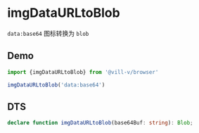 # imgDataURLtoBlob

`data:base64` 图标转换为 `blob`

## Demo

```ts twoslash
import {imgDataURLtoBlob} from '@vill-v/browser'

imgDataURLtoBlob('data:base64')
```

## DTS

```ts
declare function imgDataURLtoBlob(base64Buf: string): Blob;
```
